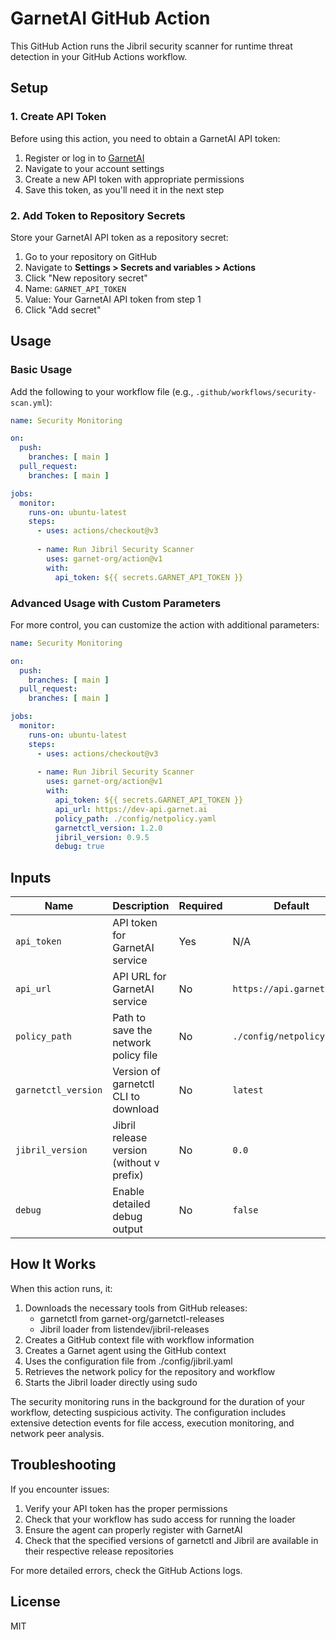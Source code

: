 # GarnetAI GitHub Action

This GitHub Action runs the Jibril security scanner for runtime threat detection in your GitHub Actions workflow.

## Setup

### 1. Create API Token

Before using this action, you need to obtain a GarnetAI API token:

1. Register or log in to [GarnetAI](https://app.garnet.ai/)
2. Navigate to your account settings
3. Create a new API token with appropriate permissions
4. Save this token, as you'll need it in the next step

### 2. Add Token to Repository Secrets

Store your GarnetAI API token as a repository secret:

1. Go to your repository on GitHub
2. Navigate to **Settings > Secrets and variables > Actions**
3. Click "New repository secret"
4. Name: `GARNET_API_TOKEN`
5. Value: Your GarnetAI API token from step 1
6. Click "Add secret"

## Usage

### Basic Usage

Add the following to your workflow file (e.g., `.github/workflows/security-scan.yml`):

```yaml
name: Security Monitoring

on:
  push:
    branches: [ main ]
  pull_request:
    branches: [ main ]

jobs:
  monitor:
    runs-on: ubuntu-latest
    steps:
      - uses: actions/checkout@v3
      
      - name: Run Jibril Security Scanner
        uses: garnet-org/action@v1
        with:
          api_token: ${{ secrets.GARNET_API_TOKEN }}
```

### Advanced Usage with Custom Parameters

For more control, you can customize the action with additional parameters:

```yaml
name: Security Monitoring

on:
  push:
    branches: [ main ]
  pull_request:
    branches: [ main ]

jobs:
  monitor:
    runs-on: ubuntu-latest
    steps:
      - uses: actions/checkout@v3
      
      - name: Run Jibril Security Scanner
        uses: garnet-org/action@v1
        with:
          api_token: ${{ secrets.GARNET_API_TOKEN }}
          api_url: https://dev-api.garnet.ai
          policy_path: ./config/netpolicy.yaml
          garnetctl_version: 1.2.0
          jibril_version: 0.9.5
          debug: true
```

## Inputs

| Name | Description | Required | Default |
|------|-------------|----------|---------|
| `api_token` | API token for GarnetAI service | Yes | N/A |
| `api_url` | API URL for GarnetAI service | No | `https://api.garnet.ai` |
| `policy_path` | Path to save the network policy file | No | `./config/netpolicy.yaml` |
| `garnetctl_version` | Version of garnetctl CLI to download | No | `latest` |
| `jibril_version` | Jibril release version (without v prefix) | No | `0.0` |
| `debug` | Enable detailed debug output | No | `false` |

## How It Works

When this action runs, it:

1. Downloads the necessary tools from GitHub releases:
   - garnetctl from garnet-org/garnetctl-releases
   - Jibril loader from listendev/jibril-releases
2. Creates a GitHub context file with workflow information
3. Creates a Garnet agent using the GitHub context
4. Uses the configuration file from ./config/jibril.yaml
5. Retrieves the network policy for the repository and workflow
6. Starts the Jibril loader directly using sudo

The security monitoring runs in the background for the duration of your workflow, detecting suspicious activity. The configuration includes extensive detection events for file access, execution monitoring, and network peer analysis.

## Troubleshooting

If you encounter issues:

1. Verify your API token has the proper permissions
2. Check that your workflow has sudo access for running the loader
3. Ensure the agent can properly register with GarnetAI
4. Check that the specified versions of garnetctl and Jibril are available in their respective release repositories

For more detailed errors, check the GitHub Actions logs.

## License

MIT